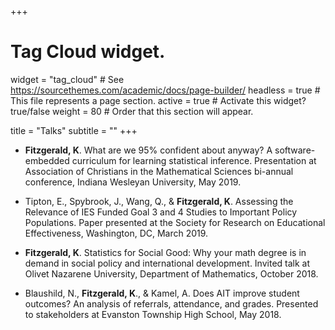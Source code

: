 +++
# Tag Cloud widget.
widget = "tag_cloud"  # See https://sourcethemes.com/academic/docs/page-builder/
headless = true  # This file represents a page section.
active = true # Activate this widget? true/false
weight = 80  # Order that this section will appear.

title = "Talks"
subtitle = ""
+++

- **Fitzgerald, K**. What are we 95% confident about anyway? A software-embedded 	curriculum for learning statistical inference. Presentation at Association of Christians in the Mathematical Sciences bi-annual conference, Indiana 
Wesleyan University, May 2019.

- Tipton, E., Spybrook, J., Wang, Q., & **Fitzgerald, K**.  Assessing the Relevance of IES Funded Goal 3 and 4 Studies to Important Policy Populations. Paper presented at the Society for Research on Educational Effectiveness, Washington, DC, March 2019. 

- **Fitzgerald, K**. Statistics for Social Good: Why your math degree is in demand in social policy and international development. Invited talk at Olivet 
Nazarene University, Department of Mathematics, October 2018. 

- Blaushild, N., **Fitzgerald, K**., & Kamel, A. Does AIT improve student outcomes? An analysis of referrals, attendance, and grades. Presented to stakeholders at Evanston Township High School, May 2018. 
